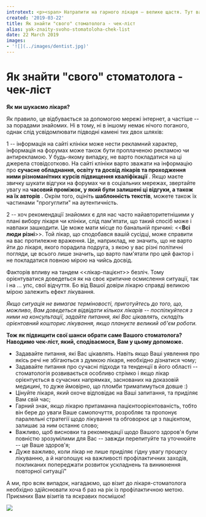 ```yaml
---
introtext: <p><span> Натрапити на гарного лікаря – велике щастя. Тут важливим є і вибір клініки, і досвід лікаря, і те, на скільки цей лікар підходить саме Вам, бо від цього залежатиме ефективність вашої взаємодії. Стоматологічне лікування – особливий розділ медицини і <strong>стоматолог к.м.н. Олександр Циганок</strong> розповідає, чим варто керуватися у виборі власне свого лікаря-стоматолога.</span></p>
created: '2019-03-22'
title: Як знайти "свого" стоматолога - чек-ліст
alias: yak-znaity-svoho-stomatoloha-chek-list
date: 22 March 2019
images:
- '![](../images/dentist.jpg)'
---
```


# Як знайти "свого" стоматолога - чек-ліст

**Як ми шукаємо лікаря?**

Як правило, це відбувається за допомогою мережі інтернет, а частіше -- за порадами знайомих. Ні в тому, ні в іншому немає нічого поганого, однак слід усвідомлювати підводні камені тих двох шляхів:

1 -- інформація на сайті клініки може нести рекламний характер, інформація на форумах може також бути проплаченою рекламою чи антирекламою. У будь-якому випадку, не варто покладатися на ці джерела стовідсотково. На сайті клініки варто зважати на інформацію про **сучасне обладнання, освіту та досвід лікарів та проходження ними різноманітних курсів підвищення кваліфікації** . Якщо маєте звичку шукати відгуки на форумах чи в соціальних мережах, звертайте увагу на **часовий проміжок, у який були залишені ці відгуки, а також на їх авторів** . Окрім того, оцініть **шаблонність текстів**, можете також їх частинами "прогуглити" на аутентичність.

2 -- хоч рекомендації знайомих є для нас часто найавторитетнішими у плані вибору лікаря чи клініки, слід пам'ятати, що такий спосіб може і навпаки зашкодити. Це може мати місце по банальній причині: \<\<**Всі люди різні**\>\>. Той лікар, що сподобався вашій сусідці, може справити на вас протилежне враження. Це, наприклад, не значить, що не варто йти до лікаря, якого порадила подруга, з якою у вас різні політичні погляди, це всього лише значить, що варто пам'ятати про цей фактор і не покладатися повною мірою на чийсь досвід.

Факторів впливу на тандем \<\<лікар-пацієнт\>\> безліч. Тому орієнтуватися доведеться як на своє критичне осмислення ситуації, так і на ... упс, свої відчуття. Бо від Вашої довіри лікарю справді великою мірою залежить ефект лікування.

*Якщо ситуація не вимагає терміновості, приготуйтесь до того, що, можливо, Вам доведеться відвідати кількох лікарів -- поспілкуйтеся з ними на консультації, задайте питання, які Вас цікавлять, складіть орієнтовний кошторис лікування, якщо плануєте великий об'єм роботи.*

**Тож як підвищити свої шанси обрати саме Вашого стоматолога? Наводимо чек-ліст, який, сподіваємося, Вам у цьому допоможе.**

* Задавайте питання, які Вас цікавлять. Навіть якщо Ваші уявлення про якісь речі не збігаються з думкою лікаря, необхідно дізнатися чому;
* Задавайте питання про сучасні підходи та тенденції в його області -- стоматологія розвивається особливо стрімко і якщо лікар орієнтується в сучасних напрямках, заснованих на доказовій медицині, то дуже ймовірно, що пломби триматимуться довше :)
* Цінуйте лікаря, який охоче відповідає на Ваші запитання, та приділяє Вам свій час;
* Гарний знак, якщо лікарю притаманна пацієнтоорієнтованість, тобто він бере до уваги Ваше самопочуття, розробляє та пропонує паралельні стратегії щодо лікування та обговорює це з пацієнтом, залишає за ним останнє слово;
* Важливо, щоб висновки та рекомендації щодо Вашого здоров'я були повністю зрозумілими для Вас -- завжди перепитуйте та уточнюйте -- це Ваше здоров'я;
* Дуже важливо, коли лікар не лише приділяє гідну увагу процесу лікуванню, а й наголошує на важливості профілактичних заходів, покликаних попереджати розвиток ускладнень та виникнення повторної ситуації"

А ми, про всяк випадок, нагадаємо, що візит до лікаря-стоматолога необхідно здійснювати хоча б раз на рік із профілактичною метою. Приємних Вам візитів та яскравих посмішок!

![](../images/dentist.jpg)
